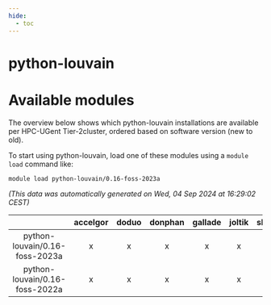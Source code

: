 ```yaml
---
hide:
  - toc
---
```


python-louvain
==============

# Available modules


The overview below shows which python-louvain installations are available per HPC-UGent Tier-2cluster, ordered based on software version (new to old).

To start using python-louvain, load one of these modules using a `module load` command like:

```shell
module load python-louvain/0.16-foss-2023a
```

*(This data was automatically generated on Wed, 04 Sep 2024 at 16:29:02 CEST)*  

| |accelgor|doduo|donphan|gallade|joltik|shinx|skitty|
| :---: | :---: | :---: | :---: | :---: | :---: | :---: | :---: |
|python-louvain/0.16-foss-2023a|x|x|x|x|x|x|x|
|python-louvain/0.16-foss-2022a|x|x|x|x|x|-|x|
